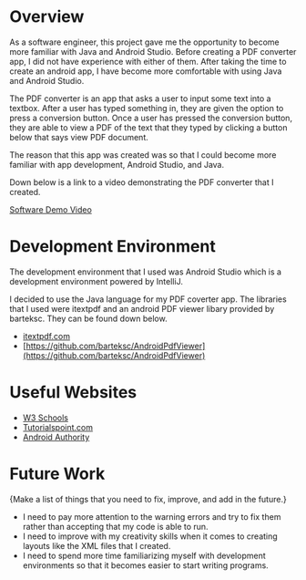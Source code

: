 # Overview

As a software engineer, this project gave me the opportunity to become more familiar with Java and Android Studio. Before creating a PDF converter app, I did not have experience with either of them. After taking the time to create an android app, I have become more comfortable with using Java and Android Studio.

The PDF converter is an app that asks a user to input some text into a textbox. After a user has typed something in, they are given the option to press a conversion button. Once a user has pressed the conversion button, they are able to view a PDF of the text that they typed by clicking a button below that says view PDF document.

The reason that this app was created was so that I could become more familiar with app development, Android Studio, and Java.

Down below is a link to a video demonstrating the PDF converter that I created.

[Software Demo Video](https://youtu.be/rok4Biaewlw)

# Development Environment

The development environment that I used was Android Studio which is a development environment powered by IntelliJ. 

I decided to use the Java language for my PDF coverter app. The libraries that I used were itextpdf and an android PDF viewer libary provided by barteksc. They can be found down below.

* [itextpdf.com](https://itextpdf.com/en)
* [https://github.com/barteksc/AndroidPdfViewer](https://github.com/barteksc/AndroidPdfViewer)

# Useful Websites

* [W3 Schools](https://www.w3schools.com/java/default.asp)
* [Tutorialspoint.com](https://www.tutorialspoint.com/android/android_studio.htm)
* [Android Authority](https://www.androidauthority.com/android-studio-tutorial-beginners-637572/)

# Future Work

{Make a list of things that you need to fix, improve, and add in the future.}
* I need to pay more attention to the warning errors and try to fix them rather than accepting that my code is able to run.
* I need to improve with my creativity skills when it comes to creating layouts like the XML files that I created.
* I need to spend more time familiarizing myself with development environments so that it becomes easier to start writing programs.
